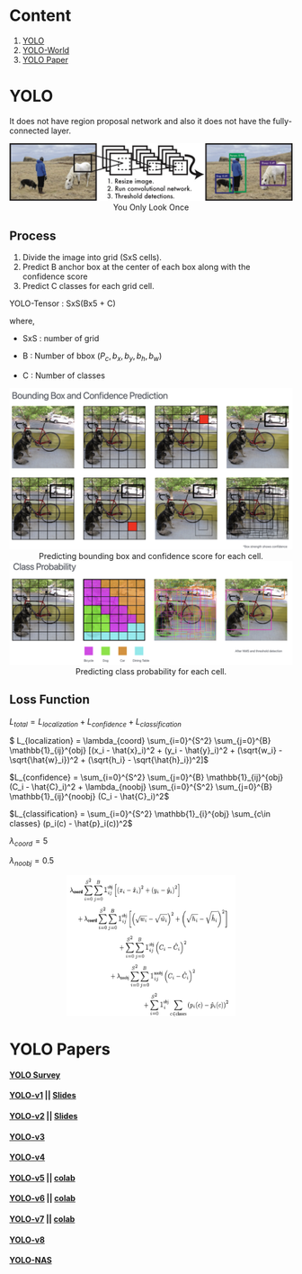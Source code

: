 # Content
1. [YOLO](#yolo)
2. [YOLO-World](YOLO-World)
3. [YOLO Paper](#yolo-papers)


# YOLO
It does not have region proposal network and also it does not have the fully-connected layer. 

<div align='center'>
<img src='../../assets/YOLO_img1.png'>
<figcaption>
You Only Look Once
</figcaption>
</div>

## Process

1. Divide the image into grid (SxS cells).
2. Predict B anchor box at the center of each box along with the confidence score
3. Predict C classes for each grid cell.

YOLO-Tensor : SxS(Bx5 + C) 

where,
- SxS : number of grid

- B : Number of bbox $(P_c, b_x, b_y, b_h, b_w)$

- C : Number of classes

<div align='center'>
<img src='../../assets/YOLO_img2.png'>
<figcaption>
Predicting bounding box and confidence score for each cell.
</figcaption>
</div>



<div align='center'>
<img src='../../assets/YOLO_img3.png'>
<figcaption>
Predicting class probability for each cell.
</figcaption>
</div>

## Loss Function

$L_{total} = L_{localization} + L_{confidence} + L_{classification}$

$ L_{localization} = \lambda_{coord} \sum_{i=0}^{S^2} \sum_{j=0}^{B} \mathbb{1}_{ij}^{obj} [(x_i - \hat{x}_i)^2 + (y_i - \hat{y}_i)^2 + (\sqrt{w_i} - \sqrt{\hat{w}_i})^2 + (\sqrt{h_i} - \sqrt{\hat{h}_i})^2]$

$L_{confidence} =  \sum_{i=0}^{S^2} \sum_{j=0}^{B} \mathbb{1}_{ij}^{obj} (C_i - \hat{C}_i)^2 + \lambda_{noobj} \sum_{i=0}^{S^2} \sum_{j=0}^{B} \mathbb{1}_{ij}^{noobj} (C_i - \hat{C}_i)^2$

$L_{classification} = \sum_{i=0}^{S^2} \mathbb{1}_{i}^{obj} \sum_{c\in classes} (p_i(c) - \hat{p}_i(c))^2$

$\lambda_{coord} = 5$

$\lambda_{noobj} = 0.5$

<div align='center'>
<img src='../../assets/YOLO_Loss.png' height =250 width = 300>
</div>


# YOLO Papers

#### [YOLO Survey](https://arxiv.org/html/2304.00501v6)
#### [YOLO-v1](https://arxiv.org/pdf/1506.02640) || [Slides](https://docs.google.com/presentation/d/1kAa7NOamBt4calBU9iHgT8a86RRHz9Yz2oh4-GTdX6M/edit?slide=id.g15092aa245_0_155#slide=id.g15092aa245_0_155)

#### [YOLO-v2](https://arxiv.org/pdf/1612.08242) || [Slides](https://docs.google.com/presentation/d/14qBAiyhMOFl_wZW4dA1CkixgXwf0zKGbpw_0oHK8yEM/edit?slide=id.p#slide=id.p)

#### [YOLO-v3](https://arxiv.org/pdf/1804.02767)

#### [YOLO-v4](https://arxiv.org/pdf/2004.10934)

#### [YOLO-v5](https://github.com/ultralytics/yolov5) || [colab](https://colab.research.google.com/github/pytorch/pytorch.github.io/blob/master/assets/hub/ultralytics_yolov5.ipynb)

#### [YOLO-v6](https://arxiv.org/pdf/2209.02976) || [colab](https://github.com/meituan/YOLOv6/blob/main/inference.ipynb)

#### [YOLO-v7](https://arxiv.org/pdf/2207.02696) || [colab](https://colab.research.google.com/gist/AlexeyAB/b769f5795e65fdab80086f6cb7940dae/yolov7detection.ipynb)

#### [YOLO-v8]()

#### [YOLO-NAS]()